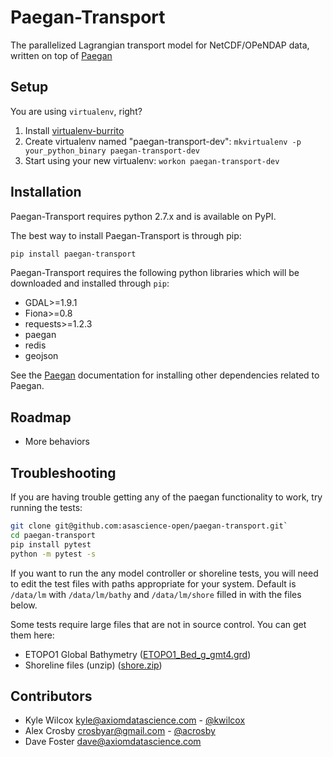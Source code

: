 Paegan-Transport
================

The parallelized Lagrangian transport model for NetCDF/OPeNDAP data, written on top of [Paegan](https://github.com/asascience-open/paegan)


Setup
------------------
You are using `virtualenv`, right?

1. Install [virtualenv-burrito](https://github.com/brainsik/virtualenv-burrito)
2. Create virtualenv named "paegan-transport-dev": `mkvirtualenv -p your_python_binary paegan-transport-dev`
3. Start using your new virtualenv: `workon paegan-transport-dev`


Installation
-------------
Paegan-Transport requires python 2.7.x and is available on PyPI.

The best way to install Paegan-Transport is through pip:

```bash
pip install paegan-transport
```

Paegan-Transport requires the following python libraries which will be downloaded and installed through `pip`:

* GDAL>=1.9.1
* Fiona>=0.8
* requests>=1.2.3
* paegan
* redis
* geojson

See the [Paegan](https://github.com/asascience-open/paegan) documentation for installing other dependencies related to Paegan.


Roadmap
--------
* More behaviors


Troubleshooting
---------------
If you are having trouble getting any of the paegan functionality to work, try running the tests:

```bash
git clone git@github.com:asascience-open/paegan-transport.git`
cd paegan-transport
pip install pytest
python -m pytest -s
```

If you want to run the any model controller or shoreline tests, you will need to edit the test files with paths appropriate for your system. Default is `/data/lm` with `/data/lm/bathy` and `/data/lm/shore` filled in with the files below.

Some tests require large files that are not in source control.  You can get them here:
* ETOPO1 Global Bathymetry ([ETOPO1_Bed_g_gmt4.grd](http://s3.amazonaws.com/paegan/resources/ETOPO1_Bed_g_gmt4.grd))
* Shoreline files (unzip) ([shore.zip](https://s3.amazonaws.com/paegan/resources/shore.zip))


Contributors
----------------
* Kyle Wilcox <kyle@axiomdatascience.com> - [@kwilcox](http://github.com/kwilcox)
* Alex Crosby <crosbyar@gmail.com> - [@acrosby](http://github.com/acrosby)
* Dave Foster <dave@axiomdatascience.com>
